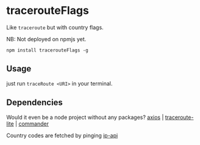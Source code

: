 # tracerouteFlags

Like `traceroute` but with country flags.

NB: Not deployed on npmjs yet.
```
npm install tracerouteFlags -g
```

## Usage

just run `traceRoute <URI>` in your terminal.

## Dependencies
Would it even be a node project without any packages?
[axios](https://github.com/axios/axios) | [traceroute-lite](https://github.com/ben-bradley/traceroute-lite) | [commander](https://github.com/tj/commander.js)

Country codes are fetched by pinging [ip-api](https://ip-api.com/)